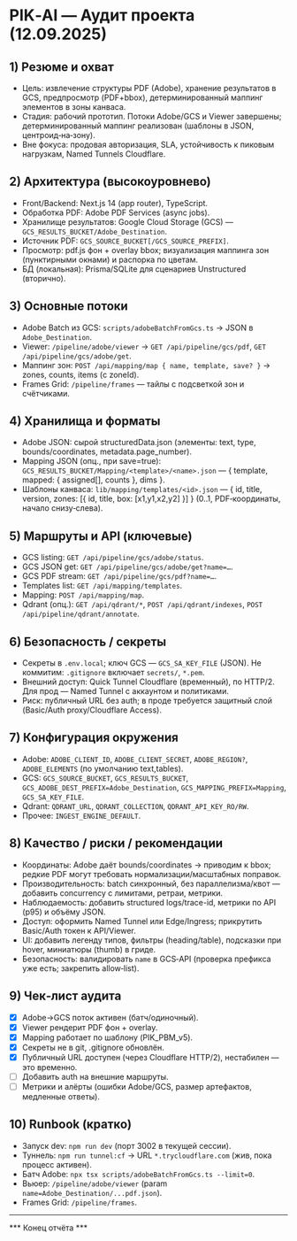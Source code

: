 # PIK‑AI — Аудит проекта (12.09.2025)

## 1) Резюме и охват
- Цель: извлечение структуры PDF (Adobe), хранение результатов в GCS, предпросмотр (PDF+bbox), детерминированный маппинг элементов в зоны канваса.
- Стадия: рабочий прототип. Потоки Adobe/GCS и Viewer завершены; детерминированный маппинг реализован (шаблоны в JSON, центроид‑на‑зону).
- Вне фокуса: продовая авторизация, SLA, устойчивость к пиковым нагрузкам, Named Tunnels Cloudflare.

## 2) Архитектура (высокоуровнево)
- Front/Backend: Next.js 14 (app router), TypeScript.
- Обработка PDF: Adobe PDF Services (async jobs).
- Хранилище результатов: Google Cloud Storage (GCS) — `GCS_RESULTS_BUCKET/Adobe_Destination`.
- Источник PDF: `GCS_SOURCE_BUCKET[/GCS_SOURCE_PREFIX]`.
- Просмотр: pdf.js фон + overlay bbox; визуализация маппинга зон (пунктирными окнами) и распорка по цветам.
- БД (локальная): Prisma/SQLite для сценариев Unstructured (вторично).

## 3) Основные потоки
- Adobe Batch из GCS: `scripts/adobeBatchFromGcs.ts` → JSON в `Adobe_Destination`.
- Viewer: `/pipeline/adobe/viewer` → `GET /api/pipeline/gcs/pdf`, `GET /api/pipeline/gcs/adobe/get`.
- Маппинг зон: `POST /api/mapping/map { name, template, save? }` → zones, counts, items (с zoneId).
- Frames Grid: `/pipeline/frames` — тайлы с подсветкой зон и счётчиками.

## 4) Хранилища и форматы
- Adobe JSON: сырой structuredData.json (элементы: text, type, bounds/coordinates, metadata.page_number).
- Mapping JSON (опц., при save=true): `GCS_RESULTS_BUCKET/Mapping/<template>/<name>.json` — { template, mapped: { assigned[], counts }, dims }.
- Шаблоны канваса: `lib/mapping/templates/<id>.json` — { id, title, version, zones: [{ id, title, box: [x1,y1,x2,y2] }] } (0..1, PDF‑координаты, начало снизу‑слева).

## 5) Маршруты и API (ключевые)
- GCS listing: `GET /api/pipeline/gcs/adobe/status`.
- GCS JSON get: `GET /api/pipeline/gcs/adobe/get?name=…`.
- GCS PDF stream: `GET /api/pipeline/gcs/pdf?name=…`.
- Templates list: `GET /api/mapping/templates`.
- Mapping: `POST /api/mapping/map`.
- Qdrant (опц.): `GET /api/qdrant/*`, `POST /api/qdrant/indexes`, `POST /api/pipeline/qdrant/annotate`.

## 6) Безопасность / секреты
- Секреты в `.env.local`; ключ GCS — `GCS_SA_KEY_FILE` (JSON). Не коммитим: `.gitignore` включает `secrets/`, `*.pem`.
- Внешний доступ: Quick Tunnel Cloudflare (временный), по HTTP/2. Для прод — Named Tunnel с аккаунтом и политиками.
- Риск: публичный URL без auth; в проде требуется защитный слой (Basic/Auth proxy/Cloudflare Access).

## 7) Конфигурация окружения
- Adobe: `ADOBE_CLIENT_ID`, `ADOBE_CLIENT_SECRET`, `ADOBE_REGION?`, `ADOBE_ELEMENTS` (по умолчанию text,tables).
- GCS: `GCS_SOURCE_BUCKET`, `GCS_RESULTS_BUCKET`, `GCS_ADOBE_DEST_PREFIX=Adobe_Destination`, `GCS_MAPPING_PREFIX=Mapping`, `GCS_SA_KEY_FILE`.
- Qdrant: `QDRANT_URL`, `QDRANT_COLLECTION`, `QDRANT_API_KEY_RO/RW`.
- Прочее: `INGEST_ENGINE_DEFAULT`.

## 8) Качество / риски / рекомендации
- Координаты: Adobe даёт bounds/coordinates → приводим к bbox; редкие PDF могут требовать нормализации/масштабных поправок.
- Производительность: batch синхронный, без параллелизма/квот — добавить concurrency с лимитами, ретраи, метрики.
- Наблюдаемость: добавить structured logs/trace-id, метрики по API (p95) и объёму JSON.
- Доступ: оформить Named Tunnel или Edge/Ingress; прикрутить Basic/Auth токен к API/Viewer.
- UI: добавить легенду типов, фильтры (heading/table), подсказки при hover, миниатюры (thumb) в гриде.
- Безопасность: валидировать `name` в GCS‑API (проверка префикса уже есть; закрепить allow‑list).

## 9) Чек‑лист аудита
- [x] Adobe→GCS поток активен (батч/одиночный).
- [x] Viewer рендерит PDF фон + overlay.
- [x] Mapping работает по шаблону (PIK_PBM_v5).
- [x] Секреты не в git, .gitignore обновлён.
- [x] Публичный URL доступен (через Cloudflare HTTP/2), нестабилен — это временно.
- [ ] Добавить auth на внешние маршруты.
- [ ] Метрики и алёрты (ошибки Adobe/GCS, размер артефактов, медленные ответы).

## 10) Runbook (кратко)
- Запуск dev: `npm run dev` (порт 3002 в текущей сессии).
- Туннель: `npm run tunnel:cf` → URL `*.trycloudflare.com` (жив, пока процесс активен).
- Батч Adobe: `npx tsx scripts/adobeBatchFromGcs.ts --limit=0`.
- Вьюер: `/pipeline/adobe/viewer` (param `name=Adobe_Destination/...pdf.json`).
- Frames Grid: `/pipeline/frames`.

---

*** Конец отчёта ***

